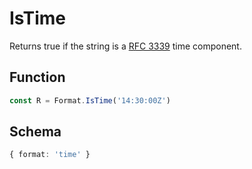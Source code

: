 # IsTime

Returns true if the string is a [RFC 3339](https://datatracker.ietf.org/doc/html/rfc3339) time component.

## Function

```typescript
const R = Format.IsTime('14:30:00Z')
```

## Schema

```typescript 
{ format: 'time' }
```